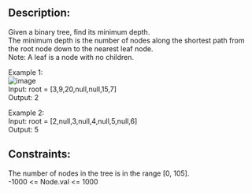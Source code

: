 ## Description:
Given a binary tree, find its minimum depth.  
The minimum depth is the number of nodes along the shortest path from the root node down to the nearest leaf node.  
Note: A leaf is a node with no children.  

Example 1:  
![image](https://user-images.githubusercontent.com/56119216/177152207-4eb095aa-ae24-4122-90e6-e7c128fd2874.png)  
Input: root = [3,9,20,null,null,15,7]  
Output: 2  

Example 2:  
Input: root = [2,null,3,null,4,null,5,null,6]  
Output: 5  

## Constraints:  
The number of nodes in the tree is in the range [0, 105].  
-1000 <= Node.val <= 1000  
